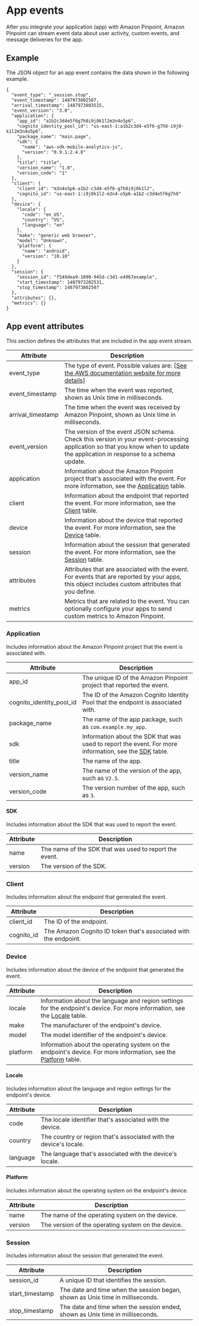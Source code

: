 # App events<a name="event-streams-data-app"></a>

After you integrate your application \(app\) with Amazon Pinpoint, Amazon Pinpoint can stream event data about user activity, custom events, and message deliveries for the app\.

## Example<a name="event-streams-data-app-example"></a>

The JSON object for an app event contains the data shown in the following example\.

```
{
  "event_type": "_session.stop",
  "event_timestamp": 1487973802507,
  "arrival_timestamp": 1487973803515,
  "event_version": "3.0",
  "application": {
    "app_id": "a1b2c3d4e5f6g7h8i9j0k1l2m3n4o5p6",
    "cognito_identity_pool_id": "us-east-1:a1b2c3d4-e5f6-g7h8-i9j0-k1l2m3n4o5p6",
    "package_name": "main.page",
    "sdk": {
      "name": "aws-sdk-mobile-analytics-js",
      "version": "0.9.1:2.4.8"
    },
    "title": "title",
    "version_name": "1.0",
    "version_code": "1"
  },
  "client": {
    "client_id": "m3n4o5p6-a1b2-c3d4-e5f6-g7h8i9j0k1l2",
    "cognito_id": "us-east-1:i9j0k1l2-m3n4-o5p6-a1b2-c3d4e5f6g7h8"
  },
  "device": {
    "locale": {
      "code": "en_US",
      "country": "US",
      "language": "en"
    },
    "make": "generic web browser",
    "model": "Unknown",
    "platform": {
      "name": "android",
      "version": "10.10"
    }
  },
  "session": {
    "session_id": "f549dea9-1090-945d-c3d1-e4967example",
    "start_timestamp": 1487973202531,
    "stop_timestamp": 1487973802507
  },
  "attributes": {},
  "metrics": {}
}
```

## App event attributes<a name="event-streams-data-app-attributes"></a>

This section defines the attributes that are included in the app event stream\.


| Attribute | Description | 
| --- | --- | 
| event\_type |  The type of event\. Possible values are: [\[See the AWS documentation website for more details\]](http://docs.aws.amazon.com/pinpoint/latest/developerguide/event-streams-data-app.html)  | 
| event\_timestamp | The time when the event was reported, shown as Unix time in milliseconds\. | 
| arrival\_timestamp | The time when the event was received by Amazon Pinpoint, shown as Unix time in milliseconds\. | 
| event\_version |  The version of the event JSON schema\.  Check this version in your event\-processing application so that you know when to update the application in response to a schema update\.   | 
| application | Information about the Amazon Pinpoint project that's associated with the event\. For more information, see the [Application](#event-streams-data-app-attributes-application) table\. | 
| client | Information about the endpoint that reported the event\. For more information, see the [Client](#event-streams-data-app-attributes-client) table\. | 
| device | Information about the device that reported the event\. For more information, see the [Device](#event-streams-data-app-attributes-device) table\. | 
| session | Information about the session that generated the event\. For more information, see the [Session](#event-streams-data-app-attributes-session) table\. | 
| attributes |  Attributes that are associated with the event\. For events that are reported by your apps, this object includes custom attributes that you define\.  | 
| metrics | Metrics that are related to the event\. You can optionally configure your apps to send custom metrics to Amazon Pinpoint\. | 

### Application<a name="event-streams-data-app-attributes-application"></a>

Includes information about the Amazon Pinpoint project that the event is associated with\.


| Attribute | Description | 
| --- | --- | 
| app\_id |  The unique ID of the Amazon Pinpoint project that reported the event\.  | 
| cognito\_identity\_pool\_id |  The ID of the Amazon Cognito Identity Pool that the endpoint is associated with\.  | 
| package\_name |  The name of the app package, such as `com.example.my_app`\.  | 
| sdk |  Information about the SDK that was used to report the event\. For more information, see the [SDK](#event-streams-data-app-attributes-application-sdk) table\.  | 
| title |  The name of the app\.  | 
| version\_name |  The name of the version of the app, such as `V2.5`\.  | 
| version\_code |  The version number of the app, such as `3`\.  | 

#### SDK<a name="event-streams-data-app-attributes-application-sdk"></a>

Includes information about the SDK that was used to report the event\.


| Attribute | Description | 
| --- | --- | 
| name | The name of the SDK that was used to report the event\. | 
| version | The version of the SDK\. | 

### Client<a name="event-streams-data-app-attributes-client"></a>

Includes information about the endpoint that generated the event\.


| Attribute | Description | 
| --- | --- | 
| client\_id | The ID of the endpoint\. | 
| cognito\_id | The Amazon Cognito ID token that's associated with the endpoint\. | 

### Device<a name="event-streams-data-app-attributes-device"></a>

Includes information about the device of the endpoint that generated the event\.


| Attribute | Description | 
| --- | --- | 
| locale |  Information about the language and region settings for the endpoint's device\. For more information, see the [Locale](#event-streams-data-app-attributes-device-locale) table\.  | 
| make | The manufacturer of the endpoint's device\. | 
| model | The model identifier of the endpoint's device\. | 
| platform |  Information about the operating system on the endpoint's device\. For more information, see the [Platform](#event-streams-data-app-attributes-device-platform) table\.  | 

#### Locale<a name="event-streams-data-app-attributes-device-locale"></a>

Includes information about the language and region settings for the endpoint's device\.


| Attribute | Description | 
| --- | --- | 
| code | The locale identifier that's associated with the device\. | 
| country | The country or region that's associated with the device's locale\. | 
| language | The language that's associated with the device's locale\. | 

#### Platform<a name="event-streams-data-app-attributes-device-platform"></a>

Includes information about the operating system on the endpoint's device\.


| Attribute | Description | 
| --- | --- | 
| name | The name of the operating system on the device\. | 
| version | The version of the operating system on the device\. | 

### Session<a name="event-streams-data-app-attributes-session"></a>

Includes information about the session that generated the event\.


| Attribute | Description | 
| --- | --- | 
| session\_id | A unique ID that identifies the session\. | 
| start\_timestamp | The date and time when the session began, shown as Unix time in milliseconds\. | 
| stop\_timestamp | The date and time when the session ended, shown as Unix time in milliseconds\. | 